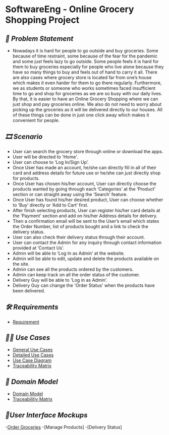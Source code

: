 # SoftwareEng - Online Grocery Shopping Project

## _📩 Problem Statement_ 

- Nowadays it is hard for people to go outside and buy groceries. Some because of time restraint, some because of the fear for the pandemic and some just feels lazy to go outside. Some people feels it is hard for them to buy groceries especially for people who live alone because they have so many things to buy and feels out of hand to carry it all. There are also cases where grocery store is located far from one’s house which makes it even harder for them to go there regularly. Furthermore, we as students or someone who works sometimes faced insufficient time to go and shop for groceries as we are so busy with our daily lives. By that, it is easier to have an Online Grocery Shopping where we can just shop and pay groceries online. We also do not need to worry about picking up the groceries as it will be delivered directly to our houses. All of these things can be done in just one click away which makes it convenient for people. 

## _🎞 Scenario_

- User can search the grocery store through online or download the apps. 
- User will be directed to 'Home'.
- User can choose to ‘Log In/Sign Up’.
- Once User has made an account, he/she can directly fill in all of their card and address details for future use or he/she can just directly shop for products.
- Once User has chosen his/her account, User can directly choose the products wanted by going through each ‘Categories’ at the ‘Product’ section or can straight away using the ‘Search’ feature. 
- Once User has found his/her desired product, User can choose whether to ‘Buy’ directly or ‘Add to Cart’ first.
- After finish selecting products, User can register his/her card details at the ‘Payment’ section and add on his/her Address details for delivery.  
- Then a confirmation email will be sent to the User’s email which states the Order Number, list of products bought and a link to check the delivery status. 
- User can also check their delivery status through their account.
- User can contact the Admin for any inquiry through contact information provided at ‘Contact Us’. 
- Admin will be able to ‘Log In as Admin’ at the website. 
- Admin will be able to edit, update and delete the products available on the site. 
- Admin can see all the products ordered by the customers.
- Admin can keep track on all the order status of the customer. 
- Delivery Guy will be able to 'Log in as Admin'.
- Delivery Guy can change the 'Order Status' when the products have been delivered. 

## _🛠 Requirements_
- [Requirement](Requirement.md)

## _👩‍💻 Use Cases_ 
- [General Use Cases](https://github.com/sy4ffa/SoftwareEng/blob/main/Use%20Cases/GeneralUseCases.md)
- [Detailed Use Cases](https://github.com/sy4ffa/SoftwareEng/blob/main/Use%20Cases/DetailedUseCases.md)
- [Use Case Diagram](https://github.com/sy4ffa/SoftwareEng/blob/main/Use%20Cases/UseCaseDiagram.md)
- [Traceability Matrix](https://github.com/sy4ffa/SoftwareEng/blob/main/Use%20Cases/TraceabilityMatrix.md)

## _🔑 Domain Model_
- [Domain Model ](https://github.com/sy4ffa/SoftwareEng/tree/main/Domain%20Model)
- [Traceabilitiy Matrix](https://github.com/sy4ffa/SoftwareEng/blob/main/Domain%20Model/TraceabilityMatrix.md)

## _🍿User Interface Mockups_
-[Order Groceries](https://github.com/sy4ffa/SoftwareEng/blob/main/User%20Interface%20Mockups/Order%20Groceries.md)
-[Manage Products]
-[Delivery Status]
